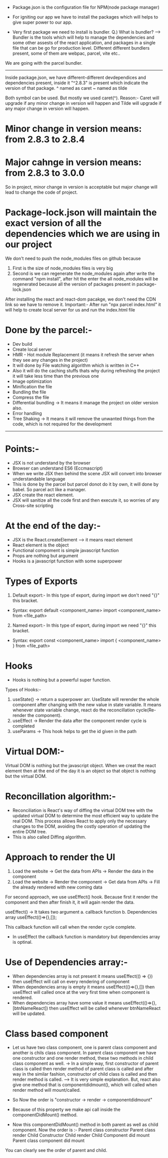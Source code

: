 - Package.json is the configuration file for NPM(node package manager)

- For igniting our app we have to install the packages which will helps to give super power to our app.

- Very first package we need to install is bundler.
Q.) What is bundler?
--> Bundler is the tools which will help to manage the dependencies and some other assests of the react application, and packages in a single file that can be go for production level.
Different different bundlers present, some of them are webpac, parcel, vite etc..

We are going with the parcel bundler.

***************************************************************************************************************************************

Inside package.json, we have different-different devdependices and dependencies present, inside it "^2.8.3" is present which indicate the version of that package.
^ named as caret
~ named as tilde

Both symbol can be used. But mostly we used caret(^).
Reason:- Caret will upgrade if any minor change in version will happen and Tilde will upgrade if any major change in version will happen.
# Minor change in version means: from 2.8.3 to 2.8.4
# Major cahnge in version means: from 2.8.3 to 3.0.0

So in project, minor change in version is acceptable but major change will lead to change the code of project.

# Package-lock.json will maintain the exact version of all the dependencies which we are using in our project
We don't need to push the node_modules files on github because 
1) First is the size of node_modules files is very big 
2) Second is we can regenerate the node_modules again after write the command "npm install", after hit the enter the all node_modules will be regenerated because all the version of packages present in package-lock.json


After installing the react and react-dom pacakge, we don't need the CDN link so we have to remove it.
Important:-
After run "npx parcel index.html" it will help to create local server for us and run the index.html file

# Done by the parcel:-
- Dev build
- Create local server
- HMR - Hot module Replacement (it means it refresh the server when they see any changes in the project)
- It will done by File watching algorithm which is written in C++
- Also it will do the caching stuffs thats why during refreshing the project it will take less time than the previous one
- Image optimization
- Minification the file
- Bundling the file
- Compress the file
- Differential bundling -> It means it manage the project on older version also.
- Error handling
- Tree Shaking -> It means it will remove the unwanted things from the code, which is not required for the development

****************************************************************************************************************************************
# Points:-
- JSX is not understand by the browser
- Browser can understand ES6 (Eccmascript)
- When we write JSX then behind the scene JSX will convert into browser understandable language 
- This is done by the parcel but parcel donot do it by own, it will done by babel. So parcel act like a manager.
- JSX create the react element.
- JSX will sanitize all the code first and then execute it, so worries of any Cross-site scripting

# At the end of the day:-
- JSX is the React.createElement --> it means react element
- React element is the object
- Functional compoment is simple javascript function
- Props are nothing but argument
- Hooks is a javascript function with some superpower

# Types of Exports
1) Default export:- In this type of export, during import we don't need "{}" this bracket.
- Syntax:
export default <component_name>
import <component_name> from <file_path>
2) Named export:- In this type of export, during import we need "{}" this bracket.
- Syntax:
export const <component_name>
import { <component_name> } from <file_path>

# Hooks
- Hooks is nothing but a powerful super function.

Types of Hooks:-
1) useState() -> return a superpower arr. UseState will rerender the whole component after changing with the new value in state variable. It means whenever state variable change, react do the reconcillation cycle(Re-render the component).
2) useEffect -> Render the data after the component render cycle is completed
3) useParams -> This hook helps to get the id given in the path


# Virtual DOM:-
Virtual DOM is nothing but the javascript object. When we creat the react element then at the end of the day it is an object so that object is nothing but the virtual DOM.

# Reconcillation algorithm:-
- Reconciliation is React's way of diffing the virtual DOM tree with the updated virtual DOM to determine the most efficient way to update the real DOM. This process allows React to apply only the necessary changes to the DOM, avoiding the costly operation of updating the entire DOM tree.
- This is also called Diffing algorithm.


# Approach to render the UI
1) Load the website -> Get the data from APIs -> Render the data in the component
2) Load the website -> Render the component -> Get data from APIs -> Fill the already rendered with new coming data

For second approach, we use useEffect() hook.
Because first it render the component and then after finish it, it will again render the data.

useEffect() -> It takes two argument a. callback function b. Dependencies array
useEffect(()=>{},[]);

This callback function will call when the render cycle complete.

- In useEffect the callback function is mandatory but dependencies array is optinal.
# Use of Dependencies array:-
- When dependencies array is not present it means useEffect(() => {}) then useEffect will call on every rendering of component
- When dependencies array is empty it means useEffect(()=>{},[]) then useEffect will called once at the very first time when component is rendered.
- When dependencies array have some value it means useEffect(()=>{},[btnNameReact]) then useEffect will be called whenever btnNameReact will be updated.

# Class based component
- Let us have two class component, one is parent class component and another is chils class component.
In parent class component we have one constructor and one render method, these two methods in child class component as well.
-> In a simple way, first constructor of parent class is called then render method of parent class is called and after way in the similar fashion, constructor of child class is called and then render method is called.
--> It is very simple explanation.
But,
react also give one method that is componentdidmount(), which will called when render method will mount/called.
- So Now the order is "constructor -> render -> componentdidmount"

- Because of this property we make api call inside the componentDidMount() method.

- Now this componentDidMount() method in both parent as well as child component.
Now the order is :- 
        Parent class constructor
        Parent class render
        Child Constructor
        Child render
        Child Component did mount
        Parent class component did mount

You can clearly see the order of parent and child.
